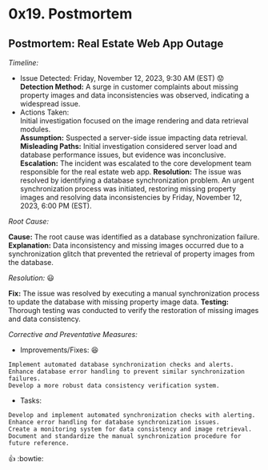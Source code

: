 # 0x19. Postmortem

## Postmortem: Real Estate Web App Outage

*Timeline:*

* Issue Detected: Friday, November 12, 2023, 9:30 AM (EST)  :worried:  
**Detection Method:** A surge in customer complaints about missing property images and data inconsistencies was observed, indicating a widespread issue.
* Actions Taken:  
Initial investigation focused on the image rendering and data retrieval modules.  
**Assumption:** Suspected a server-side issue impacting data retrieval.  
**Misleading Paths:** Initial investigation considered server load and database performance issues, but evidence was inconclusive.
**Escalation:** The incident was escalated to the core development team responsible for the real estate web app.
**Resolution:** The issue was resolved by identifying a database synchronization problem. An urgent synchronization process was initiated, restoring missing property images and resolving data inconsistencies by Friday, November 12, 2023, 6:00 PM (EST).  

*Root Cause:*

**Cause:** The root cause was identified as a database synchronization failure.
**Explanation:** Data inconsistency and missing images occurred due to a synchronization glitch that prevented the retrieval of property images from the database.  

*Resolution:*  :smiley:

**Fix:** The issue was resolved by executing a manual synchronization process to update the database with missing property image data.
**Testing:** Thorough testing was conducted to verify the restoration of missing images and data consistency.

*Corrective and Preventative Measures:*

* Improvements/Fixes:  :satisfied:
```
Implement automated database synchronization checks and alerts.
Enhance database error handling to prevent similar synchronization failures.
Develop a more robust data consistency verification system.
```

* Tasks:
```
Develop and implement automated synchronization checks with alerting.
Enhance error handling for database synchronization issues.
Create a monitoring system for data consistency and image retrieval.
Document and standardize the manual synchronization procedure for future reference.
```
:thumbsup: :bowtie:
